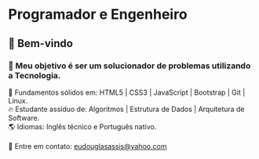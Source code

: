 # Programador e Engenheiro

## :wave: Bem-vindo
### :dart: Meu objetivo é ser um solucionador de problemas utilizando a Tecnologia.

🚀 Fundamentos sólidos em: HTML5 | CSS3 | JavaScript | Bootstrap | Git | Linux.
<br>
🔥 Estudante assíduo de: Algoritmos | Estrutura de Dados | Arquitetura de Software.
<br>
🌎 Idiomas: Inglês técnico e Português nativo.
<br>
<br>
:incoming_envelope: Entre em contato:  eudouglasassis@yahoo.com
